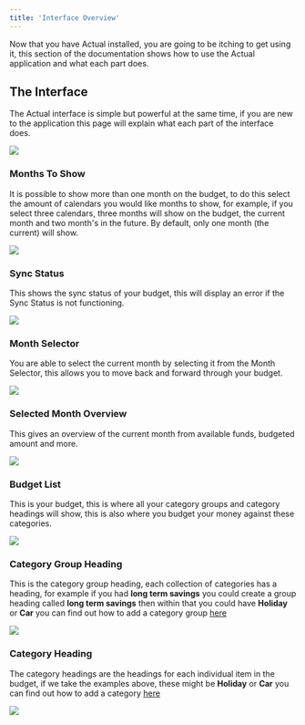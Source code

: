 ```yaml
---
title: 'Interface Overview'
---
```


Now that you have Actual installed, you are going to be itching to get using it, this section of the documentation shows how to use the Actual application and what each part does.

## The Interface

The Actual interface is simple but powerful at the same time, if you are new to the application this page will explain what each part of the interface does. 

![](/img/using-actual/budget-main.png)

### Months To Show

It is possible to show more than one month on the budget, to do this select the amount of calendars you would like months to show, for example, if you select three calendars, three months will show on the budget, the current month and two month's in the future. By default, only one month (the current) will show.

![](/img/using-actual/budget-month-selector.png)

### Sync Status

This shows the sync status of your budget, this will display an error if the Sync Status is not functioning. 

![](/img/using-actual/budget-sync-status.png)

### Month Selector

You are able to select the current month by selecting it from the Month Selector, this allows you to move back and forward through your budget. 

![](/img/using-actual/budget-months.png)

### Selected Month Overview

This gives an overview of the current month from available funds, budgeted amount and more. 

![](/img/using-actual/budget-month-overview.png)

### Budget List

This is your budget, this is where all your category groups and category headings will show, this is also where you budget your money against these categories. 

![](/img/using-actual/budget-list.png)

### Category Group Heading

This is the category group heading, each collection of categories has a heading, for example if you had **long term savings** you could create a group heading called **long term savings** then within that you could have **Holiday** or **Car** you can find out how to add a category group [here](/Budgeting/categories#adding-a-category-group)

![](/img/using-actual/budget-category-heading.png)

### Category Heading

The category headings are the headings for each individual item in the budget, if we take the examples above, these might be **Holiday** or **Car** you can find out how to add a category [here](/Budgeting/categories#add-a-category)

![](/img/using-actual/budget-category.png)